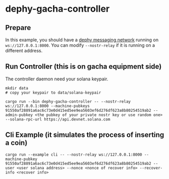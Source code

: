 # dephy-gacha-controller

## Prepare

In this example, you should have a [dephy messaging network](https://github.com/dephy-io/dephy-messaging-network-self-hosted/tree/main/dephy-messaging-network) running on `ws://127.0.0.1:8000`.
You can modify `--nostr-relay` if it is running on a different address.

## Run Controller (this is on gacha equipment side)

The controller daemon need your solana keypair.

```shell
mkdir data
# copy your keypair to data/solana-keypair
```

```shell
cargo run --bin dephy-gacha-controller -- --nostr-relay ws://127.0.0.1:8000 --machine-pubkeys 91550af28891a6ac6c73e0d415ed5ee9ea5603ef6d276df623a8b80254519ab2 --admin-pubkey <the pubkey of your private nostr key or use random one> --solana-rpc-url https://api.devnet.solana.com
```

## Cli Example (it simulates the process of inserting a coin)

```shell
cargo run --example cli -- --nostr-relay ws://127.0.0.1:8000 --machine-pubkey 91550af28891a6ac6c73e0d415ed5ee9ea5603ef6d276df623a8b80254519ab2 --user <user solana address> --nonce <nonce of recover info> --recover-info <recover info>
```
